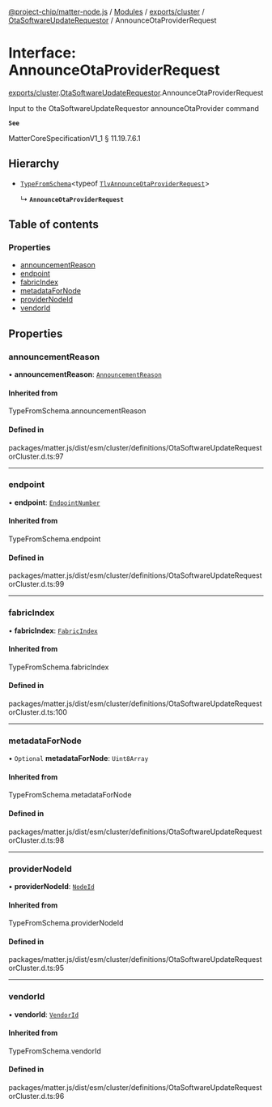 [@project-chip/matter-node.js](../README.md) / [Modules](../modules.md) / [exports/cluster](../modules/exports_cluster.md) / [OtaSoftwareUpdateRequestor](../modules/exports_cluster.OtaSoftwareUpdateRequestor.md) / AnnounceOtaProviderRequest

# Interface: AnnounceOtaProviderRequest

[exports/cluster](../modules/exports_cluster.md).[OtaSoftwareUpdateRequestor](../modules/exports_cluster.OtaSoftwareUpdateRequestor.md).AnnounceOtaProviderRequest

Input to the OtaSoftwareUpdateRequestor announceOtaProvider command

**`See`**

MatterCoreSpecificationV1_1 § 11.19.7.6.1

## Hierarchy

- [`TypeFromSchema`](../modules/exports_tlv.md#typefromschema)\<typeof [`TlvAnnounceOtaProviderRequest`](../modules/exports_cluster.OtaSoftwareUpdateRequestor.md#tlvannounceotaproviderrequest)\>

  ↳ **`AnnounceOtaProviderRequest`**

## Table of contents

### Properties

- [announcementReason](exports_cluster.OtaSoftwareUpdateRequestor.AnnounceOtaProviderRequest.md#announcementreason)
- [endpoint](exports_cluster.OtaSoftwareUpdateRequestor.AnnounceOtaProviderRequest.md#endpoint)
- [fabricIndex](exports_cluster.OtaSoftwareUpdateRequestor.AnnounceOtaProviderRequest.md#fabricindex)
- [metadataForNode](exports_cluster.OtaSoftwareUpdateRequestor.AnnounceOtaProviderRequest.md#metadatafornode)
- [providerNodeId](exports_cluster.OtaSoftwareUpdateRequestor.AnnounceOtaProviderRequest.md#providernodeid)
- [vendorId](exports_cluster.OtaSoftwareUpdateRequestor.AnnounceOtaProviderRequest.md#vendorid)

## Properties

### announcementReason

• **announcementReason**: [`AnnouncementReason`](../enums/exports_cluster.OtaSoftwareUpdateRequestor.AnnouncementReason.md)

#### Inherited from

TypeFromSchema.announcementReason

#### Defined in

packages/matter.js/dist/esm/cluster/definitions/OtaSoftwareUpdateRequestorCluster.d.ts:97

___

### endpoint

• **endpoint**: [`EndpointNumber`](../modules/exports_datatype.md#endpointnumber)

#### Inherited from

TypeFromSchema.endpoint

#### Defined in

packages/matter.js/dist/esm/cluster/definitions/OtaSoftwareUpdateRequestorCluster.d.ts:99

___

### fabricIndex

• **fabricIndex**: [`FabricIndex`](../modules/exports_datatype.md#fabricindex)

#### Inherited from

TypeFromSchema.fabricIndex

#### Defined in

packages/matter.js/dist/esm/cluster/definitions/OtaSoftwareUpdateRequestorCluster.d.ts:100

___

### metadataForNode

• `Optional` **metadataForNode**: `Uint8Array`

#### Inherited from

TypeFromSchema.metadataForNode

#### Defined in

packages/matter.js/dist/esm/cluster/definitions/OtaSoftwareUpdateRequestorCluster.d.ts:98

___

### providerNodeId

• **providerNodeId**: [`NodeId`](../modules/exports_datatype.md#nodeid)

#### Inherited from

TypeFromSchema.providerNodeId

#### Defined in

packages/matter.js/dist/esm/cluster/definitions/OtaSoftwareUpdateRequestorCluster.d.ts:95

___

### vendorId

• **vendorId**: [`VendorId`](../modules/exports_datatype.md#vendorid)

#### Inherited from

TypeFromSchema.vendorId

#### Defined in

packages/matter.js/dist/esm/cluster/definitions/OtaSoftwareUpdateRequestorCluster.d.ts:96
